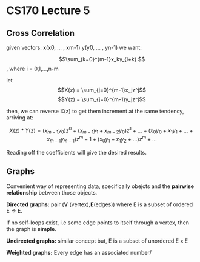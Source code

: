 # CS170 Lecture 5

## Cross Correlation
given vectors:
x(x0, ... , xm-1)
y(y0, ... , yn-1)
we want:

$$\sum_{k=0}^{m-1}x_ky_{i+k} $$, where i = 0,1,...,n-m

let 
$$X(z) = \sum_{j=0}^{m-1}x_jz^j$$
$$Y(z) = \sum_{j=0}^{m-1}y_jz^j$$

then, we can reverse X(z) to get them increment at the same tendency, arriving at:

$$X(z) * Y(z) = (x_{m-1}y_0)z^0 + (x_{m-1}y_1 + x_{m-2}y_0)z^1 + ... + (x_0y_0+x_1y_1+ ... + x_{m-1}y_{m-1})z^m-1 + (x_0y_1+x_1y_2+ ... )z^m + ...$$

Reading off the coefficients will give the desired results.

## Graphs

Convenient way of representing data, specifically obejcts and the **pairwise relationship** between those objects.

**Directed graphs:** pair (**V** (vertex),**E**(edges)) where E is a subset of ordered E -> E.

If no self-loops exist, i.e some edge points to itself through a vertex, then the graph is **simple**.

**Undirected graphs:** similar concept but, E is a subset of unordered E x E

**Weighted graphs:** Every edge has an associated number/
